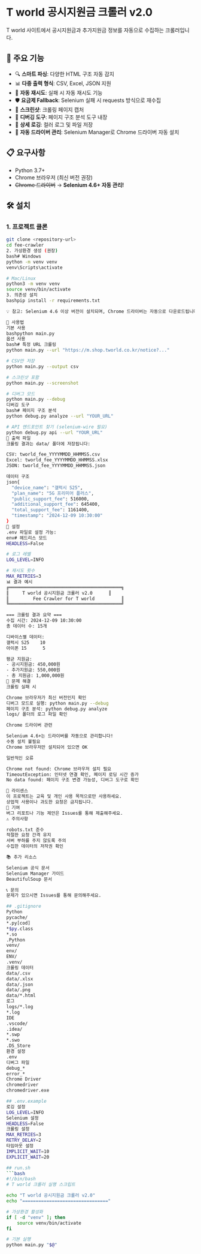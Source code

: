 # T world 공시지원금 크롤러 v2.0

T world 사이트에서 공시지원금과 추가지원금 정보를 자동으로 수집하는 크롤러입니다.

## 🚀 주요 기능

- 🔍 **스마트 파싱**: 다양한 HTML 구조 자동 감지
- 📊 **다중 출력 형식**: CSV, Excel, JSON 지원
- 🔄 **자동 재시도**: 실패 시 자동 재시도 기능
- 🛡 **요금제 Fallback**: Selenium 실패 시 requests 방식으로 재수집
- 📸 **스크린샷**: 크롤링 페이지 캡처
- 🐛 **디버깅 도구**: 페이지 구조 분석 도구 내장
- 📝 **상세 로깅**: 컬러 로그 및 파일 저장
- 🎯 **자동 드라이버 관리**: Selenium Manager로 Chrome 드라이버 자동 설치

## 📋 요구사항

- Python 3.7+
- Chrome 브라우저 (최신 버전 권장)
- ~~Chrome 드라이버~~ → **Selenium 4.6+ 자동 관리!**

## 🛠️ 설치

### 1. 프로젝트 클론
```bash
git clone <repository-url>
cd fee-crawler
2. 가상환경 생성 (권장)
bash# Windows
python -m venv venv
venv\Scripts\activate

# Mac/Linux
python3 -m venv venv
source venv/bin/activate
3. 의존성 설치
bashpip install -r requirements.txt

💡 참고: Selenium 4.6 이상 버전이 설치되며, Chrome 드라이버는 자동으로 다운로드됩니다!

📖 사용법
기본 사용
bashpython main.py
옵션 사용
bash# 특정 URL 크롤링
python main.py --url "https://m.shop.tworld.co.kr/notice?..."

# CSV만 저장
python main.py --output csv

# 스크린샷 포함
python main.py --screenshot

# 디버그 모드
python main.py --debug
디버깅 도구
bash# 페이지 구조 분석
python debug.py analyze --url "YOUR_URL"

# API 엔드포인트 찾기 (selenium-wire 필요)
python debug.py api --url "YOUR_URL"
📁 출력 파일
크롤링 결과는 data/ 폴더에 저장됩니다:

CSV: tworld_fee_YYYYMMDD_HHMMSS.csv
Excel: tworld_fee_YYYYMMDD_HHMMSS.xlsx
JSON: tworld_fee_YYYYMMDD_HHMMSS.json

데이터 구조
json{
  "device_name": "갤럭시 S25",
  "plan_name": "5G 프리미어 플러스",
  "public_support_fee": 516000,
  "additional_support_fee": 645400,
  "total_support_fee": 1161400,
  "timestamp": "2024-12-09 10:30:00"
}
🔧 설정
.env 파일로 설정 가능:
env# 헤드리스 모드
HEADLESS=False

# 로그 레벨
LOG_LEVEL=INFO

# 재시도 횟수
MAX_RETRIES=3
📊 결과 예시
╔══════════════════════════════════════════╗
║     T world 공시지원금 크롤러 v2.0      ║
║         Fee Crawler for T world          ║
╚══════════════════════════════════════════╝

=== 크롤링 결과 요약 ===
수집 시간: 2024-12-09 10:30:00
총 데이터 수: 15개

디바이스별 데이터:
갤럭시 S25    10
아이폰 15      5

평균 지원금:
- 공시지원금: 450,000원
- 추가지원금: 550,000원
- 총 지원금: 1,000,000원
🐛 문제 해결
크롤링 실패 시

Chrome 브라우저가 최신 버전인지 확인
디버그 모드로 실행: python main.py --debug
페이지 구조 분석: python debug.py analyze
logs/ 폴더의 로그 파일 확인

Chrome 드라이버 관련

Selenium 4.6+는 드라이버를 자동으로 관리합니다!
수동 설치 불필요
Chrome 브라우저만 설치되어 있으면 OK

일반적인 오류

Chrome not found: Chrome 브라우저 설치 필요
TimeoutException: 인터넷 연결 확인, 페이지 로딩 시간 증가
No data found: 페이지 구조 변경 가능성, 디버그 도구로 확인

📜 라이센스
이 프로젝트는 교육 및 개인 사용 목적으로만 사용하세요.
상업적 사용이나 과도한 요청은 금지됩니다.
🤝 기여
버그 리포트나 기능 제안은 Issues를 통해 제출해주세요.
⚠️ 주의사항

robots.txt 준수
적절한 요청 간격 유지
서버 부하를 주지 않도록 주의
수집한 데이터의 저작권 확인

📚 추가 리소스

Selenium 공식 문서
Selenium Manager 가이드
BeautifulSoup 문서

📞 문의
문제가 있으시면 Issues를 통해 문의해주세요.

## .gitignore
Python
pycache/
*.py[cod]
*$py.class
*.so
.Python
venv/
env/
ENV/
.venv/
크롤링 데이터
data/.csv
data/.xlsx
data/.json
data/.png
data/*.html
로그
logs/*.log
*.log
IDE
.vscode/
.idea/
*.swp
*.swo
.DS_Store
환경 설정
.env
디버그 파일
debug_*
error_*
Chrome Driver
chromedriver
chromedriver.exe

## .env.example
로깅 설정
LOG_LEVEL=INFO
Selenium 설정
HEADLESS=False
크롤링 설정
MAX_RETRIES=3
RETRY_DELAY=2
타임아웃 설정
IMPLICIT_WAIT=10
EXPLICIT_WAIT=20

## run.sh
```bash
#!/bin/bash
# T world 크롤러 실행 스크립트

echo "T world 공시지원금 크롤러 v2.0"
echo "================================"

# 가상환경 활성화
if [ -d "venv" ]; then
    source venv/bin/activate
fi

# 기본 실행
python main.py "$@"